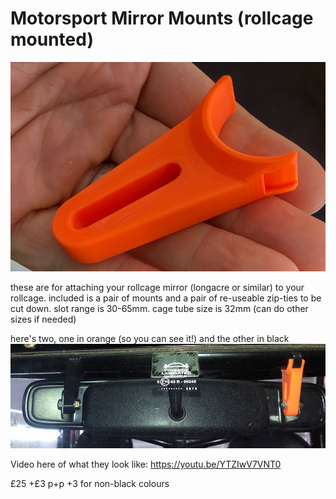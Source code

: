 # Motorsport Mirror Mounts (rollcage mounted)

![momimo-hand.jpeg](img/momimo-hand.jpeg)

these are for attaching your rollcage mirror (longacre or similar) to your rollcage.
included is a pair of mounts and a pair of re-useable zip-ties to be cut down. slot range is 30-65mm. cage tube size is 32mm (can do other sizes if needed)

here's two, one in orange (so you can see it!) and the other in black
![img/momimo.jpeg](img/momimo.jpeg)

Video here of what they look like:
https://youtu.be/YTZIwV7VNT0

£25 +£3 p+p +3 for non-black colours
